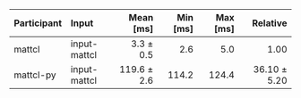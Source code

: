 | Participant | Input | Mean [ms] | Min [ms] | Max [ms] | Relative |
|:---|:---|---:|---:|---:|---:|
| mattcl | input-mattcl | 3.3 ± 0.5 | 2.6 | 5.0 | 1.00 |
| mattcl-py | input-mattcl | 119.6 ± 2.6 | 114.2 | 124.4 | 36.10 ± 5.20 |
